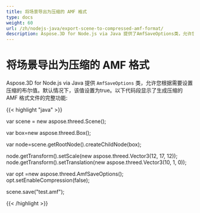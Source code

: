 ```yaml
---
title: 将场景导出为压缩的 AMF 格式
type: docs
weight: 60
url: /zh/nodejs-java/export-scene-to-compressed-amf-format/
description: Aspose.3D for Node.js via Java 提供了AmfSaveOptions类，允许您根据需要设置压缩的布尔值。
---
```

#  **将场景导出为压缩的 AMF 格式**
Aspose.3D for Node.js via Java 提供 `AmfSaveOptions` 类，允许您根据需要设置压缩的布尔值。默认情况下，该值设置为true。以下代码段显示了生成压缩的 AMF 格式文件的完整功能:

{{< highlight "java" >}}

var scene = new aspose.threed.Scene();

var box=new aspose.threed.Box();

var node=scene.getRootNode().createChildNode(box);

node.getTransform().setScale(new aspose.threed.Vector3(12, 17, 12));
node.getTransform().setTranslation(new aspose.threed.Vector3(10, 1, 0));

var opt =new aspose.threed.AmfSaveOptions();
opt.setEnableCompression(false);

scene.save("test.amf");

{{< /highlight >}}
